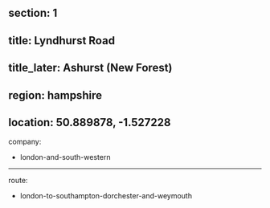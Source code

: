 ﻿section: 1
----
title: Lyndhurst Road
----
title_later: Ashurst (New Forest)
----
region: hampshire
----
location: 50.889878, -1.527228
----
company:
- london-and-south-western
----
route:
- london-to-southampton-dorchester-and-weymouth
